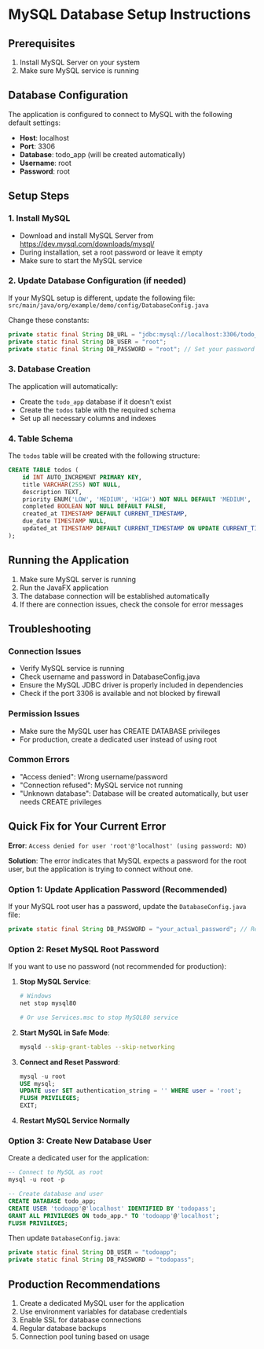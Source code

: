 # MySQL Database Setup Instructions

## Prerequisites
1. Install MySQL Server on your system
2. Make sure MySQL service is running

## Database Configuration
The application is configured to connect to MySQL with the following default settings:
- **Host**: localhost
- **Port**: 3306
- **Database**: todo_app (will be created automatically)
- **Username**: root
- **Password**: root

## Setup Steps

### 1. Install MySQL
- Download and install MySQL Server from https://dev.mysql.com/downloads/mysql/
- During installation, set a root password or leave it empty
- Make sure to start the MySQL service

### 2. Update Database Configuration (if needed)
If your MySQL setup is different, update the following file:
`src/main/java/org/example/demo/config/DatabaseConfig.java`

Change these constants:
```java
private static final String DB_URL = "jdbc:mysql://localhost:3306/todo_app?useSSL=false&serverTimezone=UTC&allowPublicKeyRetrieval=true";
private static final String DB_USER = "root";
private static final String DB_PASSWORD = "root"; // Set your password here
```

### 3. Database Creation
The application will automatically:
- Create the `todo_app` database if it doesn't exist
- Create the `todos` table with the required schema
- Set up all necessary columns and indexes

### 4. Table Schema
The `todos` table will be created with the following structure:
```sql
CREATE TABLE todos (
    id INT AUTO_INCREMENT PRIMARY KEY,
    title VARCHAR(255) NOT NULL,
    description TEXT,
    priority ENUM('LOW', 'MEDIUM', 'HIGH') NOT NULL DEFAULT 'MEDIUM',
    completed BOOLEAN NOT NULL DEFAULT FALSE,
    created_at TIMESTAMP DEFAULT CURRENT_TIMESTAMP,
    due_date TIMESTAMP NULL,
    updated_at TIMESTAMP DEFAULT CURRENT_TIMESTAMP ON UPDATE CURRENT_TIMESTAMP
);
```

## Running the Application
1. Make sure MySQL server is running
2. Run the JavaFX application
3. The database connection will be established automatically
4. If there are connection issues, check the console for error messages

## Troubleshooting

### Connection Issues
- Verify MySQL service is running
- Check username and password in DatabaseConfig.java
- Ensure the MySQL JDBC driver is properly included in dependencies
- Check if the port 3306 is available and not blocked by firewall

### Permission Issues
- Make sure the MySQL user has CREATE DATABASE privileges
- For production, create a dedicated user instead of using root

### Common Errors
- "Access denied": Wrong username/password
- "Connection refused": MySQL service not running
- "Unknown database": Database will be created automatically, but user needs CREATE privileges

## Quick Fix for Your Current Error

**Error**: `Access denied for user 'root'@'localhost' (using password: NO)`

**Solution**: The error indicates that MySQL expects a password for the root user, but the application is trying to connect without one.

### Option 1: Update Application Password (Recommended)
If your MySQL root user has a password, update the `DatabaseConfig.java` file:

```java
private static final String DB_PASSWORD = "your_actual_password"; // Replace with your MySQL root password
```

### Option 2: Reset MySQL Root Password
If you want to use no password (not recommended for production):

1. **Stop MySQL Service**:
   ```bash
   # Windows
   net stop mysql80
   
   # Or use Services.msc to stop MySQL80 service
   ```

2. **Start MySQL in Safe Mode**:
   ```bash
   mysqld --skip-grant-tables --skip-networking
   ```

3. **Connect and Reset Password**:
   ```sql
   mysql -u root
   USE mysql;
   UPDATE user SET authentication_string = '' WHERE user = 'root';
   FLUSH PRIVILEGES;
   EXIT;
   ```

4. **Restart MySQL Service Normally**

### Option 3: Create New Database User
Create a dedicated user for the application:

```sql
-- Connect to MySQL as root
mysql -u root -p

-- Create database and user
CREATE DATABASE todo_app;
CREATE USER 'todoapp'@'localhost' IDENTIFIED BY 'todopass';
GRANT ALL PRIVILEGES ON todo_app.* TO 'todoapp'@'localhost';
FLUSH PRIVILEGES;
```

Then update `DatabaseConfig.java`:
```java
private static final String DB_USER = "todoapp";
private static final String DB_PASSWORD = "todopass";
```

## Production Recommendations
1. Create a dedicated MySQL user for the application
2. Use environment variables for database credentials
3. Enable SSL for database connections
4. Regular database backups
5. Connection pool tuning based on usage
